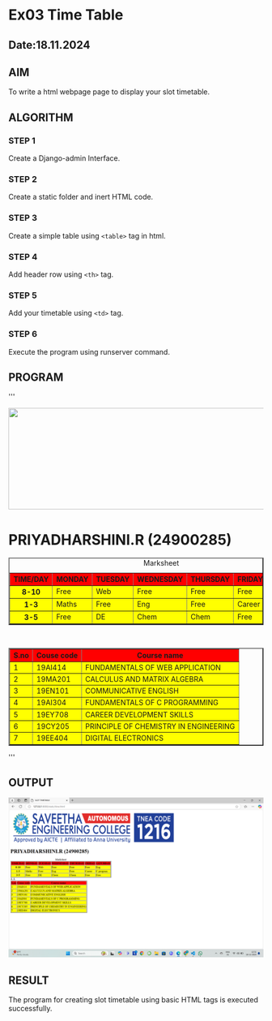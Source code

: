 # Ex03 Time Table
## Date:18.11.2024

## AIM
To write a html webpage page to display your slot timetable.

## ALGORITHM
### STEP 1
Create a Django-admin Interface.

### STEP 2
Create a static folder and inert HTML code.

### STEP 3
Create a simple table using ```<table>``` tag in html.

### STEP 4
Add header row using ```<th>``` tag.

### STEP 5
Add your timetable using ```<td>``` tag.

### STEP 6
Execute the program using runserver command.

## PROGRAM
'''
<html>
<head>
     <title> SLOT TIMETABLE </title>
</head>
<body>
<img src="/static/logo.png" height="200" width="1000">
<table border="2">
    <h1>PRIYADHARSHINI.R (24900285)</h1>
    <caption>Marksheet</caption>
    <tr bgcolor="red">
        <th>TIME/DAY</th>
        <th>MONDAY</th>
        <th>TUESDAY</th>
        <th>WEDNESDAY</th>
        <th>THURSDAY</th>
        <th>FRIDAY</th>
        <th>SATURDAY</th>
    </tr>
    <tr bgcolor="yellow">
        <th>8-10</th>
        <td>Free</td>
        <td>Web</td>
        <td>Free</td>
        <td>Free</td>
        <td>Free</td>
        <td>Eng</td>
    </tr>
    <tr bgcolor="yellow">
        <th>1-3</th>
        <td>Maths</td>
        <td>Free</td>
        <td>Eng</td>
        <td>Free</td>
        <td>Career</td>
        <td>C program</td>
    </tr>
    <tr bgcolor="yellow">
        <th>3-5</th>
        <td>Free</td>
        <td>DE</td>
        <td>Chem</td>
        <td>Chem</td>
        <td>Free</td>
        <td>Free</td>
    </tr>
    </table>
</table border>
<table border="2">
    <tr bgcolor="red">
        <th>S.no</th>
        <th>Couse code</th>
        <th>Course name</th>
    </tr>
    <tr bgcolor="yellow">
        <td>1</td>
        <td>19AI414</td>
        <td>FUNDAMENTALS OF WEB APPLICATION</td>
    </tr>
    <tr bgcolor="yellow">
        <td>2</td>
        <td>19MA201</td>
        <td>CALCULUS AND MATRIX ALGEBRA </td>
    </tr>
    <tr bgcolor="yellow">
        <td>3</td>
        <td>19EN101</td>
        <td>COMMUNICATIVE ENGLISH</td>
    </tr>
    <tr bgcolor="yellow">
        <td>4</td>
        <td>19AI304</td>
        <td>FUNDAMENTALS OF C PROGRAMMING</td>
    </tr>
    <tr bgcolor="yellow">
        <td>5</td>
        <td>19EY708</td>
        <td>CAREER DEVELOPMENT SKILLS</td>
    </tr>
    <tr bgcolor="yellow">
        <td>6</td>
        <td>19CY205</td>
        <td>PRINCIPLE OF CHEMISTRY IN ENGINEERING </td>
    </tr>
    <tr bgcolor="yellow">
        <td>7</td>
        <td>19EE404</td>
        <td>DIGITAL ELECTRONICS </td>
    </tr>
</table>
</body>
</html>

'''

## OUTPUT
![alt text](<Screenshot 2024-11-18 125112.png>)

## RESULT
The program for creating slot timetable using basic HTML tags is executed successfully.
